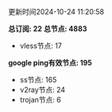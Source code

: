 更新时间2024-10-24 11:20:58

**总订阅: 22**
**总节点: 4883**
- vless节点: 17

**google ping有效节点: 195**
- ss节点: 165
- v2ray节点: 24
- trojan节点: 6
